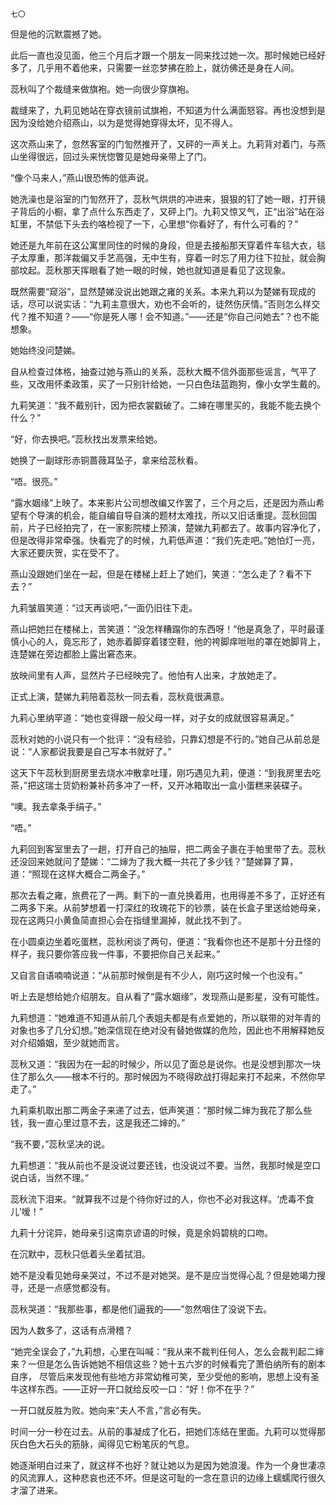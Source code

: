     七〇 

   但是他的沉默震撼了她。

   此后一直也没见面，他三个月后才跟一个朋友一同来找过她一次。那时候她已经好多了，几乎用不着他来，只需要一丝恋梦拂在脸上，就彷佛还是身在人间。

   蕊秋叫了个裁缝来做旗袍。她一向很少穿旗袍。

   裁缝来了，九莉见她站在穿衣镜前试旗袍，不知道为什么满面怒容。再也没想到是因为没给她介绍燕山，以为是觉得她穿得太坏，见不得人。

   这次燕山来了，忽然客室的门訇然推开了，又砰的一声关上。九莉背对着门，与燕山坐得很远，回过头来恍惚瞥见是她母亲带上了门。

   “像个马来人，”燕山很恐怖的低声说。

   她洗澡也是浴室的门訇然开了，蕊秋气烘烘的冲进来，狠狠的钉了她一眼，打开镜子背后的小橱，拿了点什么东西走了，又砰上门。九莉又惊又气，正“出浴”站在浴缸里，不禁低下头去约咯检视了一下，心里想“你看好了，有什么可看的？”

   她还是九年前在这公寓里同住的时候的身段，但是去接船那天穿着件车毯大衣，毯子太厚重，那洋裁偏又手艺高强，无中生有，穿着一时忘了用力往下拉扯，就会胸部坟起。蕊秋那天挥眼看了她一眼的时候，她也就知道是看见了这现象。

   既然需要“窥浴”，显然楚娣没说出她跟之雍的关系。本来九莉以为楚娣有现成的话，尽可以说实话：“九莉主意很大，劝也不会听的，徒然伤厌情。”否则怎么样交代？推不知道？——“你是死人哪！会不知道。”——还是“你自己问她去”？也不能想象。

   她始终没问楚娣。

   自从检查过体格，抽查过她与燕山的关系，蕊秋大概不信外面那些谣言，气平了些，又改用怀柔政策，买了一只别针给她，一只白色珐蓝跑狗，像小女学生戴的。

   九莉笑道：“我不戴别针，因为把衣裳戳破了。二婶在哪里买的，我能不能去换个什么？”

   “好，你去换吧。”蕊秋找出发票来给她。

   她换了一副球形赤铜蔷薇耳坠子，拿来给蕊秋看。

   “唔。很亮。”

   “露水姻缘”上映了。本来影片公司想改编又作罢了，三个月之后，还是因为燕山希望有个导演的机会，能自编自导自演的题材太难找，所以又旧话重提。蕊秋回国前，片子已经拍完了，在一家影院楼上预演，楚娣九莉都去了。故事内容净化了，但是改得非常牵强。快看完了的时候，九莉低声道：“我们先走吧。”她怕灯一亮，大家还要庆贺，实在受不了。

   燕山没跟她们坐在一起，但是在楼梯上赶上了她们，笑道：“怎么走了？看不下去？”

   九莉皱眉笑道：“过天再谈吧，”一面仍旧往下走。

   燕山把她拦在楼梯上，苦笑道：“没怎样糟蹋你的东西呀！”他是真急了，平时最谨慎小心的人，竟忘形了，她赤着脚穿着镂空鞋，他的袴脚痒咝咝的罩在她脚背上，连楚娣在旁边都脸上露出窘态来。

   放映间里有人声，显然片子已经映完了。他怕有人出来，才放她走了。

   正式上演，楚娣九莉陪着蕊秋一同去看，蕊秋竟很满意。

   九莉心里纳罕道：“她也变得跟一般父母一样，对子女的成就很容易满足。”

   蕊秋对她的小说只有一个批评：“没有经验，只靠幻想是不行的。”她自己从前总是说：“人家都说我要是自己写本书就好了。”

   这天下午蕊秋到厨房里去烧水冲散拿吐瑾，刚巧遇见九莉，便道：“到我房里去吃茶，”把这瑞士货奶粉兼补药多冲了一杯，又开冰箱取出一盒小蛋糕来装碟子。

   “噢。我去拿条手绢子。”

   “唔。”

   九莉回到客室里去了一趟，打开自己的抽屉，把二两金子裹在手帕里带了去。蕊秋还没回来她就问了楚娣：“二婶为了我大概一共花了多少钱？”楚娣算了算，道：“照现在这样大概合二两金子。”

   那次去看之雍，旅费花了一两。剩下的一直兑换着用，也用得差不多了，正好还有二两多下来。从前梦想着一打深红的玫瑰花下的钞票，装在长盒子里送给她母亲，现在这两只小黄鱼简直担心会在指缝里漏掉，就此找不到了。

   在小圆桌边坐着吃蛋糕，蕊秋闲谈了两句，便道：“我看你也还不是那十分丑怪的样子，我只要你答应我一件事，不要把你自己关起来。”

   又自言自语喃喃说道：“从前那时候倒是有不少人，刚巧这时候一个也没有。”

   听上去是想给她介绍朋友。自从看了“露水姻缘”，发现燕山是影星，没有可能性。

   九莉想道：“她难道不知道从前几个表姐夫都是有点爱她的，所以联带的对年青的对象也多了几分幻想。”她深信现在绝对没有替她做媒的危险，因此也不用解释她反对介绍婚姻，至少就她而言。

   蕊秋又道：“我因为在一起的时候少，所以见了面总是说你。也是没想到那次一块住了那么久——根本不行的。那时候因为不晓得欧战打得起来打不起来，不然你早走了。”

   九莉乘机取出那二两金子来递了过去，低声笑道：“那时候二婶为我花了那么些钱，我一直心里过意不去，这是我还二婶的。”

   “我不要，”蕊秋坚决的说。

   九莉想道：“我从前也不是没说过要还钱，也没说过不要。当然，我那时候是空口说白话，当然不理。”

   蕊秋流下泪来。“就算我不过是个待你好过的人，你也不必对我这样。‘虎毒不食儿’嗳！”

   九莉十分诧异，她母亲引这南京谚语的时候，竟是余妈碧桃的口吻。

   在沉默中，蕊秋只低着头坐着拭泪。

   她不是没看见她母亲哭过，不过不是对她哭。是不是应当觉得心乱？但是她竭力搜寻，还是一点感觉都没有。

   蕊秋哭道：“我那些事，都是他们逼我的——”忽然咽住了没说下去。

   因为人数多了，这话有点滑稽？

   “她完全误会了，”九莉想，心里在叫喊：“我从来不裁判任何人，怎么会裁判起二婶来？一但是怎么告诉她她不相信这些？她十五六岁的时候看完了萧伯纳所有的剧本自序， 尽管后来发现他有些地方非常幼稚可笑，至少受他的影响，思想上没有圣牛这样东西。——正好一开口就给反咬一口：“好！你不在乎？”

   一开口就反胜为败。她向来“夫人不言，”言必有失。

   时间一分一秒在过去。从前的事凝成了化石，把她们冻结在里面。九莉可以觉得那灰白色大石头的筋脉，闻得见它粉笔灰的气息。

   她逐渐明白过来了，就这样不也好？就让她以为是因为她浪漫。作为一个身世凄凉的风流罪人，这种悲哀也还不坏。但是这可耻的一念在意识的边缘上蠕蠕爬行很久才溜了进来。

